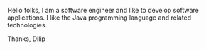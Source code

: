 Hello folks,
  I am a software engineer and like to develop software applications. 
  I like the Java programming language and related technologies. 

Thanks,
Dilip
